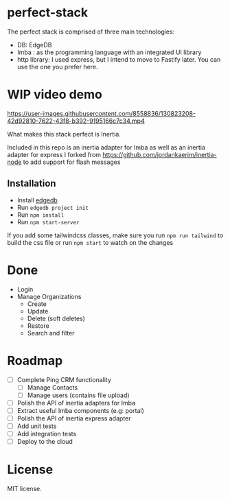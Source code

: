 # perfect-stack
The perfect stack is comprised of three main technologies:
- DB: EdgeDB
- Imba : as the programming language with an integrated UI library
- http library: I used express, but I intend to move to Fastify later. You can use the one you prefer here.

# WIP video demo


https://user-images.githubusercontent.com/8558836/130823208-42d92810-7622-43f8-b392-9195166c7c34.mp4



What makes this stack perfect is Inertia. 

Included in this repo is an inertia adapter for Imba as well as an inertia adapter for express I forked from https://github.com/jordankaerim/inertia-node to add support for flash messages
## Installation
- Install [edgedb](https://www.edgedb.com/docs/quickstart)
- Run `edgedb project init`
- Run `npm install`
- Run `npm start-server` 

If you add some tailwindcss classes, make sure you run `npm run tailwind` to build the css file or run `npm start` to watch on the changes

# Done
- Login
- Manage Organizations
  -  Create
  -  Update
  -  Delete (soft deletes)
  -  Restore
  - Search and filter
# Roadmap
- [ ] Complete Ping CRM functionality
  - [ ] Manage Contacts
  - [ ] Manage users (contains file upload)
- [ ] Polish the API of inertia adapters for Imba
- [ ] Extract useful Imba components (e.g: portal)
- [ ] Polish the API of inertia express adapter
- [ ] Add unit tests
- [ ] Add integration tests
- [ ] Deploy to the cloud

# License
MIT license.
